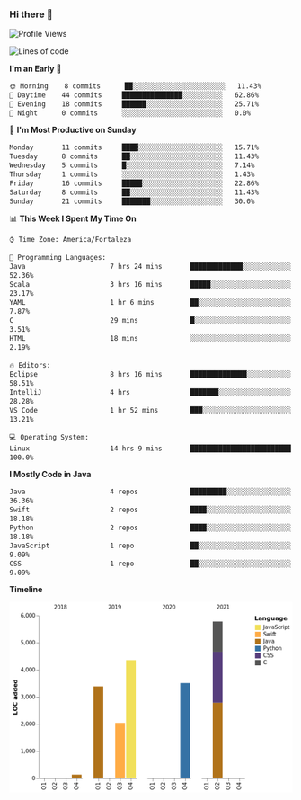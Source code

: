 ### Hi there 👋

<!--
**samuelpsouza/samuelpsouza** is a ✨ _special_ ✨ repository because its `README.md` (this file) appears on your GitHub profile.

Here are some ideas to get you started:

- 🔭 I’m currently working on ...
- 🌱 I’m currently learning ...
- 👯 I’m looking to collaborate on ...
- 🤔 I’m looking for help with ...
- 💬 Ask me about ...
- 📫 How to reach me: ...
- 😄 Pronouns: ...
- ⚡ Fun fact: ...
-->

<!--START_SECTION:waka-->
![Profile Views](http://img.shields.io/badge/Profile%20Views-140-blue)

![Lines of code](https://img.shields.io/badge/From%20Hello%20World%20I%27ve%20Written-19202%20lines%20of%20code-blue)

**I'm an Early 🐤** 

```text
🌞 Morning    8 commits      ██░░░░░░░░░░░░░░░░░░░░░░░   11.43% 
🌆 Daytime    44 commits     ███████████████░░░░░░░░░░   62.86% 
🌃 Evening    18 commits     ██████░░░░░░░░░░░░░░░░░░░   25.71% 
🌙 Night      0 commits      ░░░░░░░░░░░░░░░░░░░░░░░░░   0.0%

```
📅 **I'm Most Productive on Sunday** 

```text
Monday       11 commits     ████░░░░░░░░░░░░░░░░░░░░░   15.71% 
Tuesday      8 commits      ██░░░░░░░░░░░░░░░░░░░░░░░   11.43% 
Wednesday    5 commits      █░░░░░░░░░░░░░░░░░░░░░░░░   7.14% 
Thursday     1 commits      ░░░░░░░░░░░░░░░░░░░░░░░░░   1.43% 
Friday       16 commits     █████░░░░░░░░░░░░░░░░░░░░   22.86% 
Saturday     8 commits      ██░░░░░░░░░░░░░░░░░░░░░░░   11.43% 
Sunday       21 commits     ███████░░░░░░░░░░░░░░░░░░   30.0%

```


📊 **This Week I Spent My Time On** 

```text
⌚︎ Time Zone: America/Fortaleza

💬 Programming Languages: 
Java                     7 hrs 24 mins       █████████████░░░░░░░░░░░░   52.36% 
Scala                    3 hrs 16 mins       █████░░░░░░░░░░░░░░░░░░░░   23.17% 
YAML                     1 hr 6 mins         ██░░░░░░░░░░░░░░░░░░░░░░░   7.87% 
C                        29 mins             █░░░░░░░░░░░░░░░░░░░░░░░░   3.51% 
HTML                     18 mins             ░░░░░░░░░░░░░░░░░░░░░░░░░   2.19%

🔥 Editors: 
Eclipse                  8 hrs 16 mins       ██████████████░░░░░░░░░░░   58.51% 
IntelliJ                 4 hrs               ███████░░░░░░░░░░░░░░░░░░   28.28% 
VS Code                  1 hr 52 mins        ███░░░░░░░░░░░░░░░░░░░░░░   13.21%

💻 Operating System: 
Linux                    14 hrs 9 mins       █████████████████████████   100.0%

```

**I Mostly Code in Java** 

```text
Java                     4 repos             █████████░░░░░░░░░░░░░░░░   36.36% 
Swift                    2 repos             ████░░░░░░░░░░░░░░░░░░░░░   18.18% 
Python                   2 repos             ████░░░░░░░░░░░░░░░░░░░░░   18.18% 
JavaScript               1 repo              ██░░░░░░░░░░░░░░░░░░░░░░░   9.09% 
CSS                      1 repo              ██░░░░░░░░░░░░░░░░░░░░░░░   9.09%

```


**Timeline**

![Chart not found](https://raw.githubusercontent.com/samuelpsouza/samuelpsouza/main/charts/bar_graph.png) 


<!--END_SECTION:waka-->
